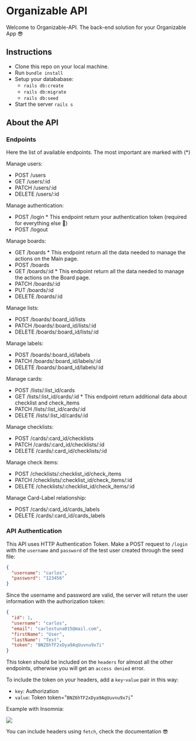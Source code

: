 # Organizable API

Welcome to Organizable-API. The back-end solution for your Organizable App 😎

## Instructions

- Clone this repo on your local machine.
- Run `bundle install`
- Setup your datababase:
  - `rails db:create`
  - `rails db:migrate`
  - `rails db:seed`
- Start the server `rails s`

## About the API

### Endpoints

Here the list of available endpoints. The most important are marked with (\*)

Manage users:

- POST /users
- GET /users/:id
- PATCH /users/:id
- DELETE /users/:id

Manage authentication:

- POST /login \* This endpoint return your authentication token (required for everything else 👀)
- POST /logout

Manage boards:

- GET /boards \* This endpoint return all the data needed to manage the actions on the Main page.
- POST /boards
- GET /boards/:id \* This endpoint return all the data needed to manage the actions on the Board page.
- PATCH /boards/:id
- PUT /boards/:id
- DELETE /boards/:id

Manage lists:

- POST /boards/:board_id/lists
- PATCH /boards/:board_id/lists/:id
- DELETE /boards/:board_id/lists/:id

Manage labels:

- POST /boards/:board_id/labels
- PATCH /boards/:board_id/labels/:id
- DELETE /boards/:board_id/labels/:id

Manage cards:

- POST /lists/:list_id/cards
- GET /lists/:list_id/cards/:id \* This endpoint return additional data about checklist and check_items
- PATCH /lists/:list_id/cards/:id
- DELETE /lists/:list_id/cards/:id

Manage checklists:

- POST /cards/:card_id/checklists
- PATCH /cards/:card_id/checklists/:id
- DELETE /cards/:card_id/checklists/:id

Manage check items:

- POST /checklists/:checklist_id/check_items
- PATCH /checklists/:checklist_id/check_items/:id
- DELETE /checklists/:checklist_id/check_items/:id

Manage Card-Label relationship:

- POST /cards/:card_id/cards_labels
- DELETE /cards/:card_id/cards_labels

### API Authentication

This API uses HTTP Authentication Token. Make a POST request to `/login` with the `username` and
`password` of the test user created through the seed file:

```json
{
  "username": "carlos",
  "password": "123456"
}
```

Since the username and password are valid, the server will return the user information with the authorization token:

```json
{
  "id": 1,
  "username": "carlos",
  "email": "carlostuna015@mail.com",
  "firstName": "User",
  "lastName": "Test",
  "token": "BNZ6hTF2xDya9AqUuvnu9x7i"
}
```

This token should be included on the `headers` for almost all the other endpoints, otherwise you will get an `access denied` error.

To include the token on your headers, add a `key`-`value` pair in this way:

- `key`: Authorization
- `value`: Token token="`BNZ6hTF2xDya9AqUuvnu9x7i`"

Example with Insomnia:

![](https://p-vvf5mjm.t2.n0.cdn.getcloudapp.com/items/2Nu5qnAO/Image%202020-06-24%20at%201.41.57%20PM.png?v=7c308ec3e6262ac6593faff230c2f67e)

You can include headers using `fetch`, check the documentation 😎
